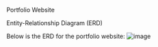 Portfolio Website

Entity-Relationship Diagram (ERD)

Below is the ERD for the portfolio website:
![image](https://github.com/Jomwanje/Joseph-Njenga-Portfolio/assets/77881089/7d335740-4fad-4dee-baf9-cf60962b78ad)
